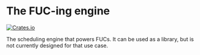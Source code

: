 # The FUC-ing engine

[![Crates.io](https://img.shields.io/crates/v/fuc-engine?style=flat-square)](https://crates.io/crates/fuc-engine)

The scheduling engine that powers FUCs. It can be used as a library, but is not currently designed
for that use case.
